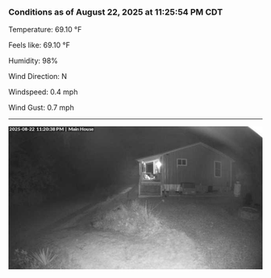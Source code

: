 ### Conditions as of August 22, 2025 at 11:25:54 PM CDT 

Temperature: 69.10 &deg;F

Feels like: 69.10 &deg;F

Humidity: 98%

Wind Direction: N

Windspeed: 0.4 mph

Wind Gust: 0.7 mph

---

<img src="./images/latest.jpeg"/>

